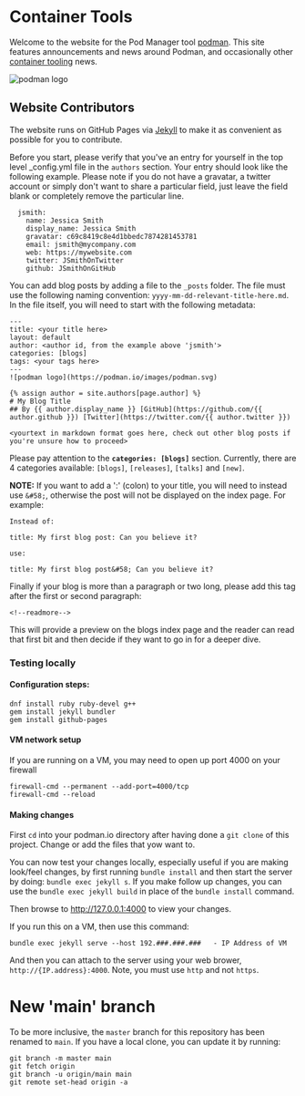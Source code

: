# Container Tools

Welcome to the website for the Pod Manager tool [podman](https://github.com/containers/podman). This site features announcements and news around Podman, and occasionally other [container tooling](https://github.com/containers/) news.

![podman logo](https://github.com/containers/podman.io/blob/main/images/podman.svg)

## Website Contributors

The website runs on GitHub Pages via [Jekyll](https://jekyllrb.com/) to make it as convenient as possible for you to contribute. 

Before you start, please verify that you've an entry for yourself in the top level _config.yml file in the 
`authors` section.  Your entry should look like the following example.  Please note if you do not have a gravatar, a twitter account or simply don't want to share a particular field, just leave the field blank or completely remove the particular line.

```
  jsmith:
    name: Jessica Smith
    display_name: Jessica Smith
    gravatar: c69c8419c8e4d1bbedc7874281453781
    email: jsmith@mycompany.com
    web: https://mywebsite.com
    twitter: JSmithOnTwitter
    github: JSmithOnGitHub
```

You can add blog posts by adding a file to the `_posts` folder. The file must use the following naming convention: `yyyy-mm-dd-relevant-title-here.md`.  In the file itself, you will need to start with the following metadata:


```
---
title: <your title here>
layout: default
author: <author id, from the example above 'jsmith'>
categories: [blogs]
tags: <your tags here>
---
![podman logo](https://podman.io/images/podman.svg)

{% assign author = site.authors[page.author] %}
# My Blog Title
## By {{ author.display_name }} [GitHub](https://github.com/{{ author.github }}) [Twitter](https://twitter.com/{{ author.twitter }})

<yourtext in markdown format goes here, check out other blog posts if you're unsure how to proceed>
```

Please pay attention to the **`categories: [blogs]`** section. Currently, there are 4 categories available: `[blogs]`, `[releases]`, `[talks]` and `[new]`.

**NOTE:** If you want to add a ':' (colon) to your title, you will need to instead use `&#58;`, otherwise the post will not be displayed on the index page.  For example:

```
Instead of:

title: My first blog post: Can you believe it?

use:

title: My first blog post&#58; Can you believe it?
```

Finally if your blog is more than a paragraph or two long, please add this tag after the first or second paragraph:

```
<!--readmore-->
```
This will provide a preview on the blogs index page and the reader can read that first bit and then decide if they want to go in for a deeper dive.

### Testing locally

#### Configuration steps:

```
dnf install ruby ruby-devel g++
gem install jekyll bundler
gem install github-pages
```
#### VM network setup
If you are running on a VM, you may need to open up port 4000 on your firewall

```
firewall-cmd --permanent --add-port=4000/tcp
firewall-cmd --reload
```
#### Making changes
First `cd` into your podman.io directory after having done a `git clone` of this project.  Change or add the files that yow want to.

You can now test your changes locally, especially useful if you are making look/feel changes, by first running `bundle install` and then start the server by doing: `bundle exec jekyll s`.  If you make follow up changes, you can use the `bundle exec jekyll build` in place of the `bundle install` command.

Then browse to http://127.0.0.1:4000 to view your changes.

If you run this on a VM, then use this command:
```
bundle exec jekyll serve --host 192.###.###.###   - IP Address of VM
```

And then you can attach to the server using your web brower, `http://{IP.address}:4000`.  Note, you must use `http` and not `https`.

# New 'main' branch

To be more inclusive, the `master` branch for this repository has been renamed to `main`.  If you have a local clone, you can update it by running:

```
git branch -m master main
git fetch origin
git branch -u origin/main main
git remote set-head origin -a
```
